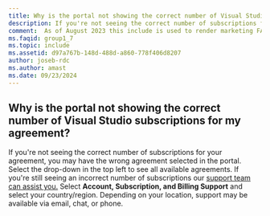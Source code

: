 ```yaml
---
title: Why is the portal not showing the correct number of Visual Studio subscriptions for my agreement?
description: If you're not seeing the correct number of subscriptions for your agreement, you may have the wrong agreement selected in the...
comment:  As of August 2023 this include is used to render marketing FAQ content for VS Subscriptions in the following portals - VSCom, Manage, and My portals. It was not used for learn.microsoft.com content at that time.  SMEs are Evan Windom and Larissa Crawford of Red Door Collaborative and Sharvari Dighe.
ms.faqid: group1_7
ms.topic: include
ms.assetid: d97a767b-148d-488d-a860-778f406d8207
author: joseb-rdc
ms.author: amast
ms.date: 09/23/2024
---
```


## Why is the portal not showing the correct number of Visual Studio subscriptions for my agreement?

If you're not seeing the correct number of subscriptions for your agreement, you may have the wrong agreement selected in the portal. Select the drop-down in the top left to see all available agreements. If you're still seeing an incorrect number of subscriptions our [support team can assist you.](https://visualstudio.microsoft.com/subscriptions/support/#talktous) Select **Account, Subscription, and Billing Support** and select your country/region. Depending on your location, support may be available via email, chat, or phone.
